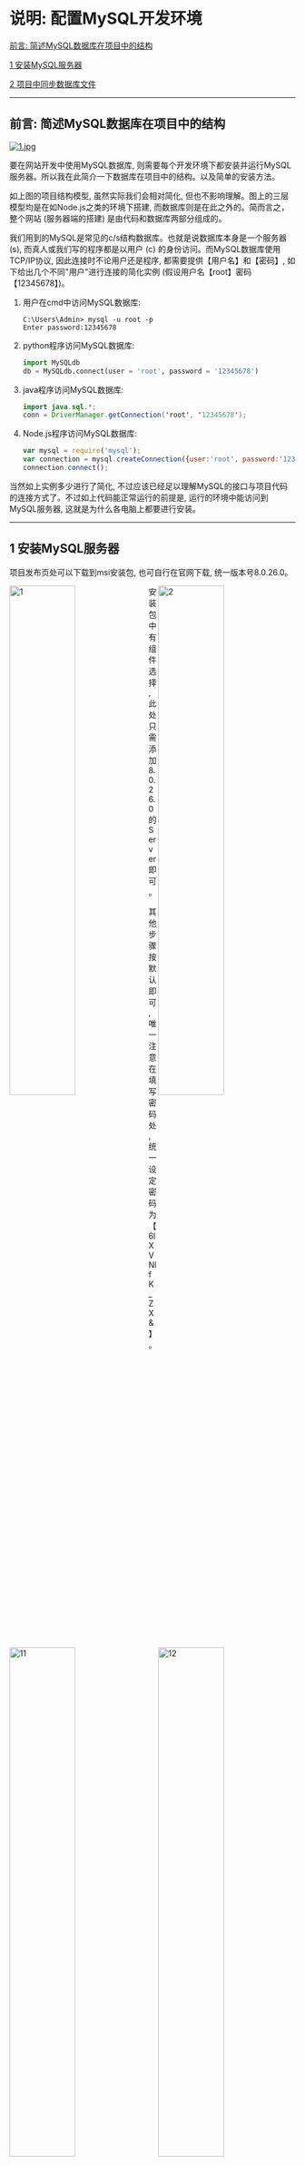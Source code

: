 # 说明: 配置MySQL开发环境

[前言: 简述MySQL数据库在项目中的结构](./DevDoc/Ins_MySQL.md#前言-简述mysql数据库在项目中的结构)

[1 安装MySQL服务器](./DevDoc/Ins_MySQL.md#1-安装mysql服务器)

[2 项目中同步数据库文件](./DevDoc/Ins_MySQL.md#2-项目中同步数据库文件)

------

## 前言: 简述MySQL数据库在项目中的结构

[![1.jpg](https://i.postimg.cc/HkzxwJcS/1.jpg)](./ImageHostingBackup/Ins_MySQL/1.jpg)

要在网站开发中使用MySQL数据库, 则需要每个开发环境下都安装并运行MySQL服务器。所以我在此简介一下数据库在项目中的结构。以及简单的安装方法。

如上图的项目结构模型, 虽然实际我们会相对简化, 但也不影响理解。图上的三层模型均是在如Node.js之类的环境下搭建, 而数据库则是在此之外的。简而言之，整个网站 (服务器端的搭建) 是由代码和数据库两部分组成的。

我们用到的MySQL是常见的c/s结构数据库。也就是说数据库本身是一个服务器 (s), 而真人或我们写的程序都是以用户 (c) 的身份访问。而MySQL数据库使用TCP/IP协议, 因此连接时不论用户还是程序, 都需要提供【用户名】和【密码】, 如下给出几个不同"用户"进行连接的简化实例 (假设用户名【root】密码【12345678】)。

1. 用户在cmd中访问MySQL数据库:

   ```dos
   C:\Users\Admin> mysql -u root -p
   Enter password:12345678
   ```

2. python程序访问MySQL数据库:

   ```python
   import MySQLdb
   db = MySQLdb.connect(user = 'root', password = '12345678')
   ```

3. java程序访问MySQL数据库:

   ```java
   import java.sql.*;
   conn = DriverManager.getConnection('root', '12345678');
   ```

4. Node.js程序访问MySQL数据库:

   ```javascript
   var mysql = require('mysql');
   var connection = mysql.createConnection({user:'root', password:'12345678'});
   connection.connect();
   ```

当然如上实例多少进行了简化, 不过应该已经足以理解MySQL的接口与项目代码的连接方式了。不过如上代码能正常运行的前提是, 运行的环境中能访问到MySQL服务器, 这就是为什么各电脑上都要进行安装。

------

## 1 安装MySQL服务器

项目发布页处可以下载到msi安装包, 也可自行在官网下载, 统一版本号8.0.26.0。

<a href="./ImageHostingBackup/Ins_MySQL/1.png" target="_blank"><img  align="left" width="48%" src="https://i.postimg.cc/PxrJS9Rn/1.png" alt="1"/></a><a href="./ImageHostingBackup/Ins_MySQL/2.png" target="_blank"><img  align="right" width="48%" src="https://i.postimg.cc/xdPqyngP/2.png" alt="2"/></a> 

安装包中有组件选择, 此处只需添加8.0.26.0的Server即可。

<a href="./ImageHostingBackup/Ins_MySQL/11.png" target="_blank"><img align="left" width="48%" src="https://i.postimg.cc/kGPbffKQ/11.png" alt="11"/></a><a href="./ImageHostingBackup/Ins_MySQL/12.png" target="_blank"><img align="right" width="48%" src="https://i.postimg.cc/GtPsNGxZ/12.png" alt="12"/></a> 

其他步骤按默认即可, 唯一注意在填写密码处, 统一设定密码为【6lXVNlfK_ZX&】。

[![4.png](https://i.postimg.cc/rm3vbtwC/4.png)](./ImageHostingBackup/Ins_MySQL/4.png)

安装包按理说会直接添加path环境变量, 因此安装完成后可在cmd处尝试连接。

输入【mysql -u root -p】回车, 然后输入密码【6lXVNlfK_ZX&】, 应该能看到如下画面。

[![5.png](https://i.postimg.cc/Y9h5bxMC/5.png)](./ImageHostingBackup/Ins_MySQL/5.png)

如果提示"mysql不是关键词"则说明安装失败了。

------

## 2 项目中同步数据库文件

